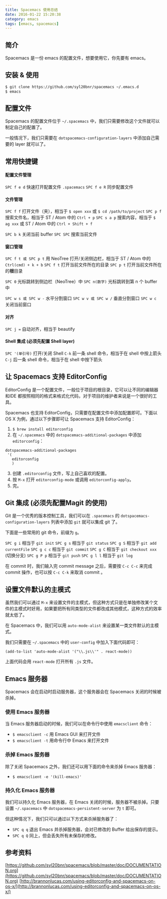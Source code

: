 ```yaml
---
title: Spacemacs 使用总结
date: 2016-01-22 15:20:38
category: emacs
tags: [emacs, spacemacs]
---
```


## 简介

Spacemacs 是一份 emacs 的配置文件，想要使用它，你先要有 emacs。

## 安装 & 使用

```bash
$ git clone https://github.com/syl20bnr/spacemacs ~/.emacs.d
$ emacs
```

## 配置文件

Spacemacs 的配置文件位于 `~/.spacemacs` 中，我们只需要修改这个文件就可以制定自己的配置了。

一般情况下，我们只需要在 `dotspacemacs-configuration-layers` 中添加自己需要的 layer 就可以了。

## 常用快捷键

#### 配置文件管理
`SPC f e d` 快速打开配置文件 `.spacemacs`
`SPC f e R` 同步配置文件

#### 文件管理

`SPC f f` 打开文件（夹），相当于 `$ open xxx` 或 `$ cd /path/to/project`
`SPC p f` 搜索文件名，相当于 ST / Atom 中的 `Ctrl + p`
`SPC s a p` 搜索内容，相当于 `$ ag xxx` 或 ST / Atom 中的 `Ctrl + Shift + f`

`SPC b k` 关闭当前 buffer
`SPC SPC` 搜索当前文件 

#### 窗口管理
`SPC f t 或 SPC p t` 用 NeoTree 打开/关闭侧边栏，相当于 ST / Atom 中的 `Ctrl(cmd) + k + b`
`SPC f t` 打开当前文件所在的目录
`SPC p t` 打开当前文件所在的**根**目录

`SPC 0` 光标跳转到侧边栏（NeoTree）中
`SPC n(数字)` 光标跳转到第 n 个 buffer 中

`SPC w s 或 SPC w -` 水平分割窗口
`SPC w v 或 SPC w /` 垂直分割窗口
`SPC w c` 关闭当前窗口

#### 对齐
`SPC j =` 自动对齐，相当于 beautify

#### Shell 集成 (必须先配置 Shell layer)
`SPC '(单引号)` 打开/关闭 Shell
`C-k` 前一条 shell 命令，相当于在 shell 中按上箭头
`C-j` 后一条 shell 命令，相当于在 shell 中按下箭头

## 让 Spacemacs 支持 EditorConfig

EditorConfig 是一个配置文件，一般位于项目的根目录，它可以让不同的编辑器和IDE 都按照相同的格式来格式化代码，对于项目的维护者来说是一个很好的工具。

Spacemacs 也支持 EditorConfig，只需要在配置文件中添加配置即可。下面以 OS X 为例，通过以下步骤即可让 Spacemacs 支持 EditorConfig：

1. `$ brew install editorconfig`
2. 在 `~/.spacemacs` 中的 `dotspacemacs-additional-packages` 中添加 `editorconfig`：
```
dotspacemacs-additional-packages
 '(
   editorconfig
   )
```
3. 创建 `.editorconfig` 文件，写上自己喜欢的配置。
4. 按 `M-x` 打开 `editorconfig-mode` 或调用 `editorconfig-apply`。
5. 完。

## Git 集成 (必须先配置Magit 的使用)

Git 是一个优秀的版本控制工具，我们可以在 `.spacemacs` 的 `dotspacemacs-configuration-layers` 列表中添加 `git` 就可以集成 git 了。

下面是一些常用的 git 命令，前缀为 `g`。

`SPC g i` 相当于 `git init`
`SPC g s` 相当于 `git status`
`SPC g S` 相当于 `git add currentFile`
`SPC g c c` 相当于 `git commit`
`SPC g C` 相当于 `git checkout xxx` (切换分支)
`SPC g P p` 相当于 `git push`
`SPC g l l` 相当于 `git log`

在 commit 时，我们输入完 commit message 之后，需要按 `C-c C-c` 来完成 commit 操作，也可以按 `C-c C-k` 来取消 commit 。

## 设置文件默认的主模式

虽然我们可以通过 `M-x` 来设置文件的主模式，但这种方式只是在单独修改某个文件的主模式时好用，如果要把所有同类型的文件都改成其他模式，这种方式的效率就太低了。

在 Spacemacs 中，我们可以用 `auto-mode-alist` 来设置某一类文件默认的主模式。

我们只需要在 `~/.spacemacs` 中的 `user-config` 中加入下面代码即可：

```elisp
(add-to-list 'auto-mode-alist '("\\.js\\'" . react-mode))
```

上面代码会用 `react-mode` 打开所有 `.js` 文件。


## Emacs 服务器

Spacemacs 会在启动时启动服务器，这个服务器会在 Spacemacs 关闭的时候被杀掉。

### 使用 Emacs 服务器

当 Emacs 服务器启动的时候，我们可以在命令行中使用 `emacsclient` 命令：

- `$ emacsclient -c` 用 Emacs GUI 来打开文件
- `$ emacsclient -t` 用命令行中 Emacs 来打开文件

### 杀掉 Emacs 服务器

除了关闭 Spacemacs 之外，我们还可以用下面的命令来杀掉 Emacs 服务器：

- `$ emacsclient -e '(kill-emacs)'`

### 持久化 Emacs 服务器

我们可以持久化 Emacs 服务器，在 Emacs 关闭的时候，服务器不被杀掉。只要设置 `~/.spacemacs` 中 `dotspacemacs-persistent-server` 为 `t` 即可。

但这种情况下，我们只可以通过以下方式来杀掉服务器了：

- `SPC q q` 退出 Emacs 并杀掉服务器，会对已修改的 Buffer 给出保存的提示。
- `SPC q Q` 同上，但会丢失所有未保存的修改。


## 参考资料

[https://github.com/syl20bnr/spacemacs/blob/master/doc/DOCUMENTATION.org](https://github.com/syl20bnr/spacemacs/blob/master/doc/DOCUMENTATION.org)
[http://brannonlucas.com/using-editorconfig-and-spacemacs-on-os-x/](http://brannonlucas.com/using-editorconfig-and-spacemacs-on-os-x/)
